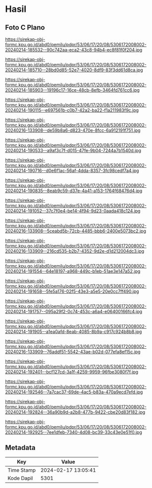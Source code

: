 # Hasil

## Foto C Plano

https://sirekap-obj-formc.kpu.go.id/abd0/pemilu/pdpr/53/06/17/20/08/5306172008002-20240214-185532--90c742aa-eca2-43c8-94b4-ec8f81f0f204.jpg

https://sirekap-obj-formc.kpu.go.id/abd0/pemilu/pdpr/53/06/17/20/08/5306172008002-20240214-185710--28bd0d85-52e7-4020-8df9-83f3dd61d8ca.jpg

https://sirekap-obj-formc.kpu.go.id/abd0/pemilu/pdpr/53/06/17/20/08/5306172008002-20240214-185903--19196c17-16ce-48cb-8efb-3464fd761cc6.jpg

https://sirekap-obj-formc.kpu.go.id/abd0/pemilu/pdpr/53/06/17/20/08/5306172008002-20240214-190115--e697561b-c0b7-42a2-ba22-f1a211983f9c.jpg

https://sirekap-obj-formc.kpu.go.id/abd0/pemilu/pdpr/53/06/17/20/08/5306172008002-20240216-133908--de59b8a6-d823-470e-8fcc-6a912191f751.jpg

https://sirekap-obj-formc.kpu.go.id/abd0/pemilu/pdpr/53/06/17/20/08/5306172008002-20240214-190533--a9af3c7f-d015-47fe-9b04-7244a7b1540d.jpg

https://sirekap-obj-formc.kpu.go.id/abd0/pemilu/pdpr/53/06/17/20/08/5306172008002-20240214-190716--d0e6f1ac-56af-4dda-8357-3fc98cedf7a4.jpg

https://sirekap-obj-formc.kpu.go.id/abd0/pemilu/pdpr/53/06/17/20/08/5306172008002-20240214-190835--8eab9c59-d37e-4a41-a153-1764f68476d4.jpg

https://sirekap-obj-formc.kpu.go.id/abd0/pemilu/pdpr/53/06/17/20/08/5306172008002-20240214-191052--37c7f0e4-be14-4f94-9d23-0aada418c124.jpg

https://sirekap-obj-formc.kpu.go.id/abd0/pemilu/pdpr/53/06/17/20/08/5306172008002-20240216-133908--5ceabd5b-72cb-4485-bbb6-2400e5073bc2.jpg

https://sirekap-obj-formc.kpu.go.id/abd0/pemilu/pdpr/53/06/17/20/08/5306172008002-20240216-133909--216cd535-b2b7-4352-9d2e-d1d212004dc3.jpg

https://sirekap-obj-formc.kpu.go.id/abd0/pemilu/pdpr/53/06/17/20/08/5306172008002-20240214-191554--64e18197-a968-449c-b1eb-51ae3e147a52.jpg

https://sirekap-obj-formc.kpu.go.id/abd0/pemilu/pdpr/53/06/17/20/08/5306172008002-20240214-191658--5fe5a176-02f5-43e3-a5e5-20e0cc7ff490.jpg

https://sirekap-obj-formc.kpu.go.id/abd0/pemilu/pdpr/53/06/17/20/08/5306172008002-20240214-191757--095a29f2-0c74-453c-a6a4-e06400166fc4.jpg

https://sirekap-obj-formc.kpu.go.id/abd0/pemilu/pdpr/53/06/17/20/08/5306172008002-20240214-191905--a1ea0afd-8eab-4085-8b9a-c917c924b8b8.jpg

https://sirekap-obj-formc.kpu.go.id/abd0/pemilu/pdpr/53/06/17/20/08/5306172008002-20240216-133909--76addf51-5542-43ae-b02d-077efa8ef15c.jpg

https://sirekap-obj-formc.kpu.go.id/abd0/pemilu/pdpr/53/06/17/20/08/5306172008002-20240214-192401--bcf127cd-3a1f-4259-9959-96fbe3080f7f.jpg

https://sirekap-obj-formc.kpu.go.id/abd0/pemilu/pdpr/53/06/17/20/08/5306172008002-20240214-192546--7a7cac37-69de-4ac5-b83a-470a9ecd7efd.jpg

https://sirekap-obj-formc.kpu.go.id/abd0/pemilu/pdpr/53/06/17/20/08/5306172008002-20240214-192824--36a90b9d-a2b8-477b-9422-cbe20d83f182.jpg

https://sirekap-obj-formc.kpu.go.id/abd0/pemilu/pdpr/53/06/17/20/08/5306172008002-20240214-192925--7ee1dfeb-7340-4d08-bc39-33c43e0e51f0.jpg


## Metadata

| Key        | Value               |
| ---------- | ------------------- |
| Time Stamp | 2024-02-17 13:05:41 |
| Kode Dapil | 5301                |



